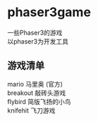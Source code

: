 ﻿# phaser3game
一些Phaser3的游戏  
以phaser3为开发工具

## 游戏清单
mario 马里奥 (官方)  
breakout 敲砖头游戏  
flybird 简版飞扬的小鸟  
knifehit 飞刀游戏    